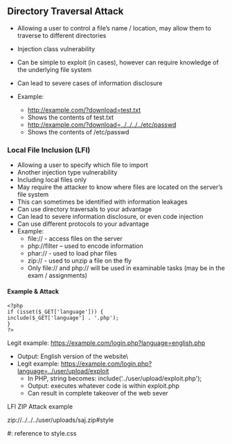 ## Directory Traversal Attack

* Allowing a user to control a file’s name / location, may allow them to traverse to different directories
* Injection class vulnerability
* Can be simple to exploit (in cases), however can require knowledge of the underlying file system
* Can lead to severe cases of information disclosure

* Example:
  * http://example.com/?download=test.txt
  *  Shows the contents of test.txt
  * http://example.com/?download=../../../../etc/passwd
  * Shows the contents of /etc/passwd



### Local File Inclusion (LFI)

* Allowing a user to specify which file to import
* Another injection type vulnerability
* Including local files only
* May require the attacker to know where files are located on the server’s file system
* This can sometimes be identified with information leakages
* Can use directory traversals to your advantage
* Can lead to severe information disclosure, or even code injection
* Can use different protocols to your advantage
* Example:
  * file:// - access files on the server
  * php://filter – used to encode information
  * phar:// - used to load phar files
  * zip:// - used to unzip a file on the fly
  * Only file:// and php:// will be used in examinable tasks (may be in the exam / assignments)

#### Example & Attack

```
<?php
if (isset($_GET['language'])) {
include($_GET['language'] . '.php');
}
?>
```

Legit example: https://example.com/login.php?language=english.php

* Output: English version of the website\
* Legit example: https://example.com/login.php?language=../user/upload/exploit
  * In PHP, string becomes: include(‘../user/upload/exploit.php');
  * Output: executes whatever code is within exploit.php
  * Can result in complete takeover of the web sever



LFI ZIP Attack example

zip://../../../user/uploads/saj.zip#style

#: reference to style.css